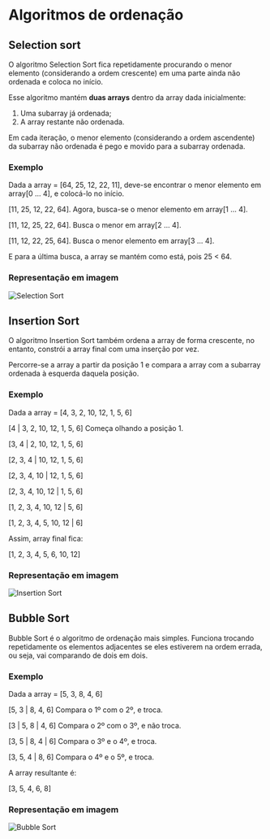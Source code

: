 # Algoritmos de ordenação

## Selection sort 

O algoritmo Selection Sort fica repetidamente procurando o menor elemento (considerando a ordem crescente) em uma parte ainda não ordenada e coloca no início.

Esse algoritmo mantém **duas arrays** dentro da array dada inicialmente: 

1. Uma subarray já ordenada; 
2. A array restante não ordenada.

Em cada iteração, o menor elemento (considerando a ordem ascendente) da subarray não ordenada é pego e movido para a subarray ordenada.

### Exemplo
Dada a array = [64, 25, 12, 22, 11], deve-se encontrar o menor elemento em array[0 ... 4], e colocá-lo no início.

[11, 25, 12, 22, 64]. Agora, busca-se o menor elemento em array[1 ... 4].

[11, 12, 25, 22, 64]. Busca o menor em array[2 ... 4].

[11, 12, 22, 25, 64]. Busca o menor elemento em array[3 ... 4].

E para a última busca, a array se mantém como está, pois 25 < 64.

### Representação em imagem

![Selection Sort](https://upload.wikimedia.org/wikipedia/commons/9/94/Selection-Sort-Animation.gif)

## Insertion Sort

O algoritmo Insertion Sort também ordena a array de forma crescente, no entanto, constrói a array final com uma inserção por vez.

Percorre-se a array a partir da posição 1 e compara a array com a subarray ordenada à esquerda daquela posição.


### Exemplo
Dada a array = [4, 3, 2, 10, 12, 1, 5, 6]

[4 | 3, 2, 10, 12, 1, 5, 6] Começa olhando a posição 1.

[3, 4 | 2, 10, 12, 1, 5, 6]

[2, 3, 4 | 10, 12, 1, 5, 6]

[2, 3, 4, 10 | 12, 1, 5, 6]

[2, 3, 4, 10, 12 | 1, 5, 6]

[1, 2, 3, 4, 10, 12 | 5, 6]

[1, 2, 3, 4, 5, 10, 12 | 6]

Assim, array final fica:

[1, 2, 3, 4, 5, 6, 10, 12]

### Representação em imagem

![Insertion Sort](https://upload.wikimedia.org/wikipedia/commons/thumb/0/0f/Insertion-sort-example-300px.gif/220px-Insertion-sort-example-300px.gif)


## Bubble Sort

Bubble Sort é o algoritmo de ordenação mais simples. Funciona trocando repetidamente os elementos adjacentes se eles estiverem na ordem errada, ou seja, vai comparando de dois em dois.

### Exemplo

Dada a array = [5, 3, 8, 4, 6]

[5, 3 | 8, 4, 6] Compara o 1º com o 2º, e troca.

[3 | 5, 8 | 4, 6] Compara o 2º com o 3º, e não troca.

[3, 5 | 8, 4 | 6] Compara o 3º e o 4º, e troca.

[3, 5, 4 | 8, 6] Compara o 4º e o 5º, e troca.

A array resultante é:

[3, 5, 4, 6, 8]

### Representação em imagem

![Bubble Sort](https://upload.wikimedia.org/wikipedia/commons/c/c8/Bubble-sort-example-300px.gif?20131109191607)

